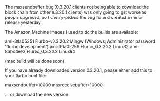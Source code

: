 The maxsendbuffer bug (0.3.20.1 clients not being able to download the block chain from other 0.3.20.1 clients) was only going to get
worse as people upgraded, so I cherry-picked the bug fix and created a minor release yesterday.

The Amazon Machine Images I used to do the builds are available:

  ami-38a05251   Flurbo-v0.3.20.2 Mingw    (Windows; Administrator password 'flurbo development')
  ami-30a05259   Flurbo_0.3.20.2 Linux32
  ami-8abc4ee3   Flurbo_0.3.20.2 Linux64

(mac build will be done soon)

If you have already downloaded version 0.3.20.1, please either add this to your flurbo.conf file:

  maxsendbuffer=10000
  maxreceivebuffer=10000

... or download the new version.
